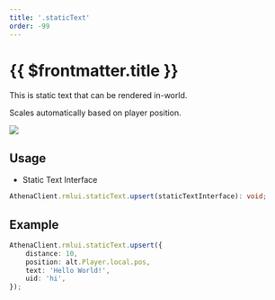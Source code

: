```yaml
---
title: '.staticText'
order: -99
---
```


# {{ $frontmatter.title }}

This is static text that can be rendered in-world. 

Scales automatically based on player position.

![](https://i.imgur.com/CmMDLtM.png)

## Usage

* Static Text Interface

```ts
AthenaClient.rmlui.staticText.upsert(staticTextInterface): void;
```

## Example

```ts
AthenaClient.rmlui.staticText.upsert({
    distance: 10,
    position: alt.Player.local.pos,
    text: 'Hello World!',
    uid: 'hi',
});
```